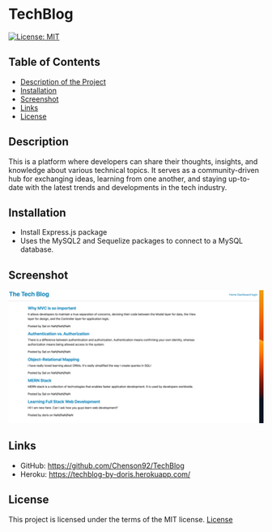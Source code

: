 # TechBlog

[![License: MIT](https://img.shields.io/badge/License-MIT-yellow.svg)](https://opensource.org/licenses/MIT)

## Table of Contents

- [Description of the Project](#description)
- [Installation](#installation)
- [Screenshot](#screenshot)
- [Links](#links)
- [License](#license)

## Description

This is a platform where developers can share their thoughts, insights, and knowledge about various technical topics. It serves as a community-driven hub for exchanging ideas, learning from one another, and staying up-to-date with the latest trends and developments in the tech industry.

## Installation

- Install Express.js package
- Uses the MySQL2 and Sequelize packages to connect to a MySQL database.

## Screenshot

![blog](./public/assets/Screenshot.png)

## Links

- GitHub: https://github.com/Chenson92/TechBlog
- Heroku: https://techblog-by-doris.herokuapp.com/

## License

This project is licensed under the terms of the MIT license.
[License](https://opensource.org/licenses/MIT)
